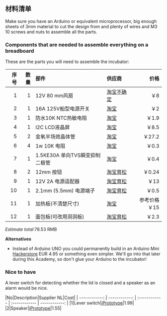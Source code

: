 ## 材料清单

Make sure you have an Arduino or equivalent microprocessor, big enough sheets of 3mm material to cut the design from and plenty of wires and M3 10 screws and nuts to assemble all the parts.

### Components that are needed to assemble everything on a breadboard

These are the parts you will need to assemble the incubator:

|序号|数量|部件|供应商|价格|
| ------------: | ------------: | :------------ | :------------ | ------------: |
|1|1|12V 80 mm风扇|[淘宝不确定](https://s.taobao.com/search?q=%E9%A3%8E%E6%89%8712V+80+mm&imgfile=&js=1&stats_click=search_radio_all%3A1&initiative_id=staobaoz_20170701&ie=utf8)|￥8|
|2|1|16A 125V船型电源开关|[淘宝](https://s.taobao.com/search?q=16A+125V%E8%88%B9%E5%9E%8B%E7%94%B5%E6%BA%90%E5%BC%80%E5%85%B3&imgfile=&commend=all&ssid=s5-e&search_type=item&sourceId=tb.index&spm=a21bo.50862.201856-taobao-item.1&ie=utf8&initiative_id=tbindexz_20170703)|￥2|
|3|1|防水10K NTC热敏电阻|[淘宝](https://item.taobao.com/item.htm?spm=a230r.1.14.20.ebb2eb2v6Q6Pk&id=39488699888&ns=1&abbucket=9#detail)|￥1.9|
|4|1|I2C LCD液晶屏|[淘宝](https://item.taobao.com/item.htm?spm=a1z10.3-c-s.w4002-14787471870.21.f0ce84aVpehZJ&id=20003403716)|￥8.5|
|5|2|金氧半场效晶体管|[淘宝](https://detail.tmall.com/item.htm?spm=a230r.1.14.13.ebb2eb22M6xly&id=550793941940&cm_id=140105335569ed55e27b&abbucket=9)|￥27.2|
|6|4|1w 10K 电阻|[淘宝](https://detail.tmall.com/item.htm?id=17931539065&ali_refid=a3_430583_1006:1104520036:N:10k%201w%E7%94%B5%E9%98%BB:95ec76c1cd6f45b967b6965f2bbfeb9a&ali_trackid=1_95ec76c1cd6f45b967b6965f2bbfeb9a&spm=a230r.1.14.3.ebb2eb2ijlCTV)|￥0.3|
|7|1|1.5KE30A 单向TVS瞬变抑制二极管|[淘宝](https://detail.tmall.com/item.htm?spm=a230r.1.14.13.ebb2eb2f3HdcI&id=44068219809&cm_id=140105335569ed55e27b&abbucket=9)|￥0.4|
|8|2|12mm 按钮|[淘宝育松](https://item.taobao.com/item.htm?spm=a1z10.3-c-s.w4002-14787471870.9.f0ce84ae78fGt&id=178523035)|￥0.24|
|9|1|12V 2A 电源适配器|[淘宝育松](https://item.taobao.com/item.htm?spm=a1z10.3-c-s.w4002-14787471870.21.7a787e4f2pjIPg&id=5508192173)|￥13|
|10|1|2.1mm (5.5mm) 电源端子|[淘宝育松](https://item.taobao.com/item.htm?spm=a1z10.3-c-s.w4002-14787471870.9.f0ce84a6IUTJK&id=542227442516)|￥0.5|
|11|1|加热板(不清楚尺寸)|[淘宝](https://item.taobao.com/item.htm?id=41144584218&ali_refid=a3_420434_1006:1109838798:N:%E5%8A%A0%E7%83%AD%E8%86%9C:53a973808dcbc05567f9690dc4ac721c&ali_trackid=1_53a973808dcbc05567f9690dc4ac721c&spm=a230r.1.1957635.11.ebb2eb2DhHlca)|参考价格￥15|
|12|1|面包板(可改用洞洞板)|[淘宝育松](https://item.taobao.com/item.htm?spm=a1z10.3-c-s.w4002-14787471870.12.f0ce84aRUv88Z&id=15750094871)|￥2.3|

*Estimate total*:78.53 RMB


**Alternatives**

* Instead of Arduino UNO you could permanently build in an Arduino Mini [Hackerstore](https://www.hackerstore.nl/Artikel/90) EUR 4.95 or something even simpler. We'll go into that later during this Academy, so don't glue your Arduino to the incubator!

### Nice to have

A lever switch for detecting whether the lid is closed and a speaker as an alarm would be nice.

|No|Description|Supplier NL|Cost|
| ------------: | ------------: | :------------ | :------------ | ------------: |
|1|Lever switch|[iPrototype](https://iprototype.nl/products/components/buttons-switches/micro-switch-right-lever)|1.99|
|2|Speaker|[iPrototype](https://iprototype.nl/products/components/overige/piezo)|1.55|
